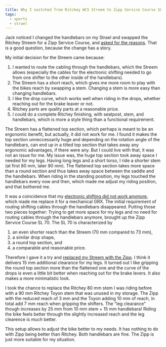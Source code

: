 ```yaml
---
title: Why I switched from Ritchey WCS Streem to Zipp Service Course SL 70
tags:
  - sports
  - strael
---
```

Jack noticed I changed the handlebars on my Strael and swapped the Ritchey Streem for a Zipp Service Course, and [asked for the reasons](/2023-11-26-rural-paderborn-plateu/). That is a good question, because the change has a story. 

My initial decision for the Streem came because:

1. I wanted to route the cabling through the handlebars, which the Streem allows (especially the cables for the electronic shifting needed to go from one shifter to the other inside of the handlebars). 
2. The Streem has a short reach, which gives me more room to play with the bikes reach by swapping a stem. Changing a stem is more easy than changing handlebars.
3. I like the drop curve, which works well when riding in the drops, whether reaching out for the brake leaver or not.
4. Ritchey parts are quality parts at a reasonable price.
5. I could do a complete Ritchey finishing, with seatpost, stem, and handlebars, which is more a style thing than a functional requirement.

The Streem has a flattened top section, which perhaps is meant to be an ergonomic benefit, but actually, it did not work for me. I found it makes the top section unneccessarily huge and depending on the rotation angle of the handlebars, can end up in a tilted top section that takes away any ergonomic advantages, if there were any. But I could live with that, it was not an issue for me. My issue was, the huge top section took away space I needed for my legs. Having long legs and a short torso, I ride a shorter stem (at first 80 mm, later 90 mm). The flattened top section takes more space than a round section and thus takes away space between the saddle and the handlebars. When riding in the standing position, my legs touched the handlebars every now and then, which made me adjust my riding position, and that bothered me.

It was a coincidence that my [electronic shifting did not work anymore](/2023-11-11-electronic-shifting-does-not-work-for-me/), which made me replace it for a mechanical GRX. The initial requirement of routing shifting cables through the handlebars disappeared. Putting those two pieces together: Trying to get more space for my legs and no need for routing cables through the handlebars anymore, brought up the Zipp Service Course SL 70. The SL 70 is characterized by 

1. an even shorter reach than the Streem (70 mm compared to 73 mm),
2. a similar drop shape,
3. a round top section, and
4. a comparable and reasonable price.

Therefore I gave it a try and [replaced my Streem with the Zipp](/2023-10-15-cable-housing-length/). I think it delivers 15 mm additional clearance for my legs. It turned out I like gripping the round top section more than the flattened one and the curve of the drops is even a little bit better when reaching out for the brake levers. It also makes a more minimalistic look.

I took the chance to replace the Ritchey 80 mm stem I was riding before with a 90 mm Ritchey Toyon stem that was unused in my storage. The Zipp with the reduced reach of 3 mm and the Toyon adding 10 mm of reach, in total add 7 mm reach when gripping the shifters. The "leg clearance" though increases by 25 mm from 10 mm stem + 15 mm handlebara! Riding the bike feels better through the slightly increased reach and the leg clearence is *much* better.

This setup allows to adjust the bike better to my needs. It has nothing to do with Zipp being better than Ritchey. Both handlebars are fine. The Zipp is just more suitable for my situation.


